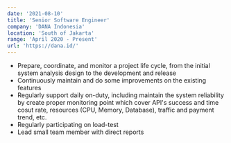 ```yaml
---
date: '2021-08-10'
title: 'Senior Software Engineer'
company: 'DANA Indonesia'
location: 'South of Jakarta'
range: 'April 2020 - Present'
url: 'https://dana.id/'
---
```


- Prepare, coordinate, and monitor a project life cycle, from the initial system analysis design to the development and release
- Continuously maintain and do some improvements on the existing features
- Regularly support daily on-duty, including maintain the system reliability by create proper monitoring point which cover API's success and time cosut rate, resources (CPU, Memory, Database), traffic and payment trend, etc.
- Regularly participating on load-test
- Lead small team member with direct reports
